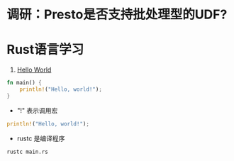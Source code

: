 # 调研：Presto是否支持批处理型的UDF?

# Rust语言学习

1. [Hello World](https://doc.rust-lang.org/stable/book/ch01-02-hello-world.html)
```rust
fn main() {
    println!("Hello, world!");
}
```

* "!" 表示调用宏
```rust
println!("Hello, world!");
```
* rustc 是编译程序
```shell
rustc main.rs
```
